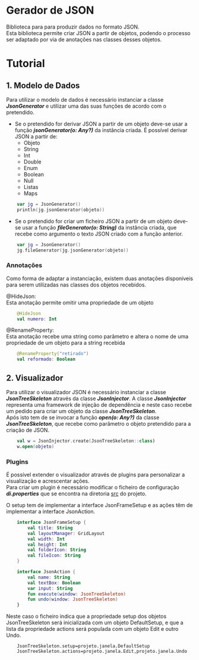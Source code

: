 # Gerador de JSON

Biblioteca para para produzir dados no formato JSON.<br/>
Esta biblioteca permite criar JSON a partir de objetos, podendo o processo ser adaptado por via de anotações nas classes desses objetos.

# Tutorial

## 1. Modelo de Dados

Para utilizar o modelo de dados é necessário instanciar a classe ***JsonGenerator*** e utilizar uma das suas funções de acordo com o pretendido.

- Se o pretendido for derivar JSON a partir de um objeto deve-se usar a função ***jsonGenerator(o: Any?)*** da instância criada. É possível derivar JSON a partir de:
    - Objeto
    - String
    - Int
    - Double
    - Enum
    - Boolean
    - Null
    - Listas
    - Maps
  
```kt
    var jg = JsonGenerator()
    println(jg.jsonGenerator(objeto))
```

- Se o pretendido for criar um ficheiro JSON a partir de um objeto deve-se usar a função ***fileGenerator(o: String)*** da instância criada, que recebe como argumento o texto JSON criado com a função anterior.
  
```kt
    var jg = JsonGenerator()
    jg.fileGenerator(jg.jsonGenerator(objeto))
```

### Annotações

Como forma de adaptar a instanciação, existem duas anotações disponíveis para serem utilizadas nas classes dos objetos recebidos.

@HideJson:<br/>
Esta anotação permite omitir uma propriedade de um objeto

```kt
    @HideJson
    val numero: Int
```

@RenameProperty:<br/>
Esta anotação recebe uma string como parâmetro e altera o nome de uma propriedade de um objeto para a string recebida

```kt
    @RenameProperty("retirado")
    val reformado: Boolean
```

## 2. Visualizador

Para utilizar o visualizador JSON é necessário instanciar a classe ***JsonTreeSkeleton*** através da classe ***JsonInjector***.
A classe ***JsonInjector*** representa uma framework de injeção de dependência e neste caso recebe um pedido para criar um objeto da classe ***JsonTreeSkeleton***.<br/>
Após isto tem de se invocar a função ***open(o: Any?)*** da classe ***JsonTreeSkeleton***, que recebe como parâmetro o objeto pretendido para a criação de JSON.

```kt
    val w = JsonInjector.create(JsonTreeSkeleton::class)
    w.open(objeto)
```

### Plugins

É possível extender o visualizador através de plugins para personalizar a visualização e acrescentar ações.<br/>
Para criar um plugin é necessário modificar o ficheiro de configuração ***di.properties*** que se encontra na diretoria [src](https://github.com/bdica/ProjetoPA/tree/master/src) do projeto.

O setup tem de implementar a interface JsonFrameSetup e as ações têm de implementar a interface JsonAction.

```kotlin
    interface JsonFrameSetup {
        val title: String
        val layoutManager: GridLayout
        val width: Int
        val height: Int
        val folderIcon: String
        val fileIcon: String
    }

    interface JsonAction {
        val name: String
        val textBox: Boolean
        var input: String
        fun execute(window: JsonTreeSkeleton)
        fun undo(window: JsonTreeSkeleton)
    }
```

Neste caso o ficheiro indica que a propriedade setup dos objetos JsonTreeSkeleton será inicializada com um objeto DefaultSetup, e que a lista da propriedade actions será populada com um objeto Edit e outro Undo.

```properties
    JsonTreeSkeleton.setup=projeto.janela.DefaultSetup
    JsonTreeSkeleton.actions=projeto.janela.Edit,projeto.janela.Undo
```


